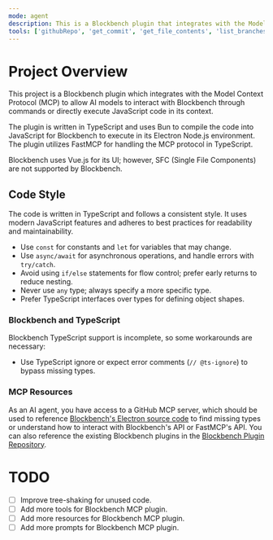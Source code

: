 ```yaml
---
mode: agent
description: This is a Blockbench plugin that integrates with the Model Context Protocol (MCP) to allow AI models to interact with Blockbench (JannisX11/blockbench) through commands or directly execute JavaScript code in its context.
tools: ['githubRepo', 'get_commit', 'get_file_contents', 'list_branches', 'search_code', 'search_repositories']
---
```


# Project Overview

This project is a Blockbench plugin which integrates with the Model Context Protocol (MCP) to allow AI models to interact with Blockbench through commands or directly execute JavaScript code in its context.

The plugin is written in TypeScript and uses Bun to compile the code into JavaScript for Blockbench to execute in its Electron Node.js environment. The plugin utilizes FastMCP for handling the MCP protocol in TypeScript.

Blockbench uses Vue.js for its UI; however, SFC (Single File Components) are not supported by Blockbench.

## Code Style
The code is written in TypeScript and follows a consistent style. It uses modern JavaScript features and adheres to best practices for readability and maintainability.

- Use `const` for constants and `let` for variables that may change.
- Use `async/await` for asynchronous operations, and handle errors with `try/catch`.
- Avoid using `if/else` statements for flow control; prefer early returns to reduce nesting.
- Never use `any` type; always specify a more specific type.
- Prefer TypeScript interfaces over types for defining object shapes.

### Blockbench and TypeScript
Blockbench TypeScript support is incomplete, so some workarounds are necessary:
- Use TypeScript ignore or expect error comments (`// @ts-ignore`) to bypass missing types.

### MCP Resources
As an AI agent, you have access to a GitHub MCP server, which should be used to reference [Blockbench's Electron source code](https://github.com/JannisX11/blockbench) to find missing types or understand how to interact with Blockbench's API or FastMCP's API. You can also reference the existing Blockbench plugins in the [Blockbench Plugin Repository](https://github.com/JannisX11/blockbench-plugins).

# TODO
- [ ] Improve tree-shaking for unused code.
- [ ] Add more tools for Blockbench MCP plugin.
- [ ] Add more resources for Blockbench MCP plugin.
- [ ] Add more prompts for Blockbench MCP plugin.
